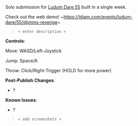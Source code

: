 ## <placeholder>

<!-- 
![image](https://github.com/plyr4/djimms-revenge/assets/48764154/c71937e9-e604-4331-84c9-256913a3c662)
-->

Solo submission for [Ludum Dare 55]([https://ldjam.com/](https://globalgamejam.org/)) built in a single week.

Check out the web demo! ~https://ldjam.com/events/ludum-dare/55/djimms-revenge~

> `< enter description >`

**Controls**:

Move: WASD/Left-Joystick

Jump: Space/A

Throw: Click/Right-Trigger (HOLD for more power)

**Post-Publish Changes**:
- ?

**Known Issues**:
- ?

> `< add screenshots >`


